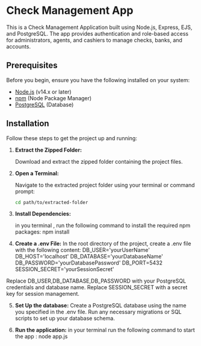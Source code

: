 # Check Management App

This is a Check Management Application built using Node.js, Express, EJS, and PostgreSQL. The app provides authentication and role-based access for administrators, agents, and cashiers to manage checks, banks, and accounts.

## Prerequisites

Before you begin, ensure you have the following installed on your system:

- [Node.js](https://nodejs.org/) (v14.x or later)
- [npm](https://www.npmjs.com/) (Node Package Manager)
- [PostgreSQL](https://www.postgresql.org/) (Database)

## Installation

Follow these steps to get the project up and running:

1. **Extract the Zipped Folder:**

   Download and extract the zipped folder containing the project files.

2. **Open a Terminal:**

   Navigate to the extracted project folder using your terminal or command prompt:

   ```bash
   cd path/to/extracted-folder
3. **Install Dependencies:**

   in you terminal , run the following command to install the required npm packages: npm install

4. **Create a .env File:**
In the root directory of the project, create a .env file with the following content:
DB_USER='yourUserName'
DB_HOST='localhost'
DB_DATABASE='yourDatabaseName'
DB_PASSWORD='yourDatabasePassword'
DB_PORT=5432
SESSION_SECRET='yourSessionSecret'

Replace DB_USER,DB_DATABASE,DB_PASSWORD with your PostgreSQL credentials and database name.
Replace SESSION_SECRET with a secret key for session management.

5. **Set Up the database:**
Create a PostgreSQL database using the name you specified in the .env file. Run any necessary migrations or SQL scripts to set up your database schema.

6. **Run the application:**
in your terminal run the following command to start the app : node app.js



